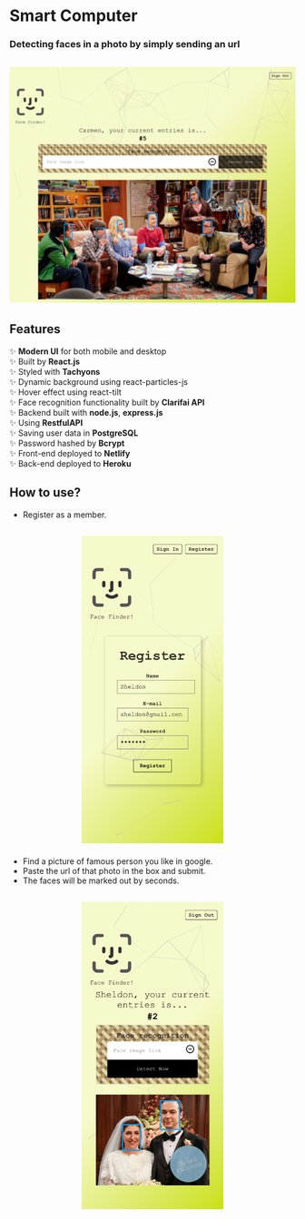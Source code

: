 # Smart Computer
### Detecting faces in a photo by simply sending an url

<h2 align="center">
  <img src="example/smart-computer_screenshot.png" alt="screenshot" width="600px" />
  <br>
</h2>

## Features

✨ **Modern UI** for both mobile and desktop\
✨ Built by **React.js**\
✨ Styled with **Tachyons**\
✨ Dynamic background using react-particles-js\
✨ Hover effect using react-tilt\
✨ Face recognition functionality built by **Clarifai API**\
✨ Backend built with **node.js**, **express.js**\
✨ Using **RestfulAPI**\
✨ Saving user data in **PostgreSQL**\
✨ Password hashed by **Bcrypt**\
✨ Front-end deployed to **Netlify**\
✨ Back-end deployed to **Heroku**


## How to use?

- Register as a member.

<h2 align="center">
  <img src="example/smart-computer_register.png" alt="screenshot" width="250px" />
  <br>
</h2>


- Find a picture of famous person you like in google.
- Paste the url of that photo in the box and submit.
- The faces will be marked out by seconds.

<h2 align="center">
  <img src="example/smart-computer_detection.png" alt="screenshot" width="250px" />
  <br>
</h2>
